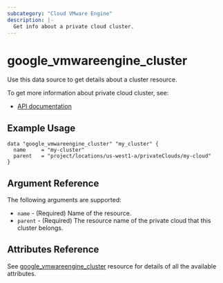 ```yaml
---
subcategory: "Cloud VMware Engine"
description: |-
  Get info about a private cloud cluster.
---
```


# google\_vmwareengine\_cluster

Use this data source to get details about a cluster resource.

To get more information about private cloud cluster, see:
* [API documentation](https://cloud.google.com/vmware-engine/docs/reference/rest/v1/projects.locations.privateClouds.clusters)

## Example Usage

```hcl
data "google_vmwareengine_cluster" "my_cluster" {
  name     = "my-cluster"
  parent   = "project/locations/us-west1-a/privateClouds/my-cloud"
}
```

## Argument Reference

The following arguments are supported:

* `name` - (Required) Name of the resource.
* `parent` - (Required) The resource name of the private cloud that this cluster belongs.

## Attributes Reference

See [google_vmwareengine_cluster](https://registry.terraform.io/providers/hashicorp/google/latest/docs/resources/vmwareengine_cluster#attributes-reference) resource for details of all the available attributes.